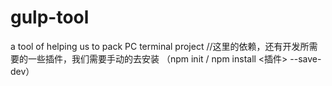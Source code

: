 # gulp-tool
a tool of helping us to pack PC terminal project
//这里的依赖，还有开发所需要的一些插件，我们需要手动的去安装 （npm init   /  npm install <插件> --save-dev）
